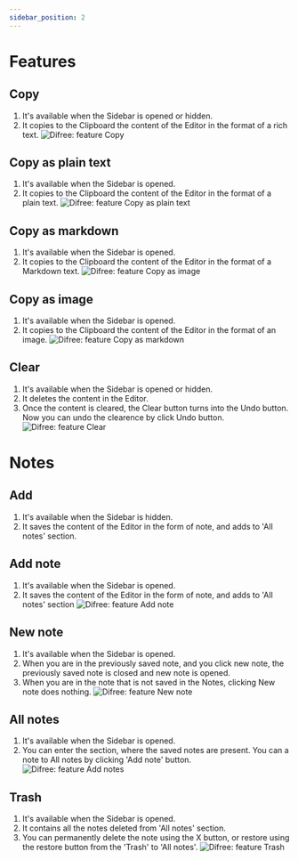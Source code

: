 ```yaml
---
sidebar_position: 2
---
```

# Features

## Copy
1. It's available when the Sidebar is opened or hidden.
2. It copies to the Clipboard the content of the Editor in the format of a rich text.
![Difree: feature Copy](/img/2_1_copy.png)

## Copy as plain text
1. It's available when the Sidebar is opened.
2. It copies to the Clipboard the content of the Editor in the format of a plain text.
![Difree: feature Copy as plain text](/img/2_2_plain.png)

## Copy as markdown
1. It's available when the Sidebar is opened.
2. It copies to the Clipboard the content of the Editor in the format of a Markdown text.
![Difree: feature Copy as image](/img/2_4_image.png)

## Copy as image
1. It's available when the Sidebar is opened.
2. It copies to the Clipboard the content of the Editor in the format of an image.
![Difree: feature Copy as markdown](/img/2_3_markdown.png)

## Clear
1. It's available when the Sidebar is opened or hidden.
2. It deletes the content in the Editor.
3. Once the content is cleared, the Clear button turns into the Undo button. Now you can undo the clearence by click Undo button.
![Difree: feature Clear](/img/2_5_clear.png)

# Notes

## Add
1. It's available when the Sidebar is hidden.
2. It saves the content of the Editor in the form of note, and adds to 'All notes' section.

## Add note
1. It's available when the Sidebar is opened.
2. It saves the content of the Editor in the form of note, and adds to 'All notes' section
![Difree: feature Add note](/img/2_6_add.png)

## New note
1. It's available when the Sidebar is opened.
2. When you are in the previously saved note, and you click new note, the previously saved note is closed and new note is opened.
3. When you are in the note that is not saved in the Notes, clicking New note does nothing.
![Difree: feature New note](/img/2_7_new.png)

## All notes
1. It's available when the Sidebar is opened.
2. You can enter the section, where the saved notes are present. You can a note to All notes by clicking 'Add note' button.
![Difree: feature Add notes](/img/2_8_all.png)

## Trash
1. It's available when the Sidebar is opened.
2. It contains all the notes deleted from 'All notes' section.
3. You can permanently delete the note using the X button, or restore using the restore button from the 'Trash' to 'All notes'.
![Difree: feature Trash](/img/2_9_trash.png)



